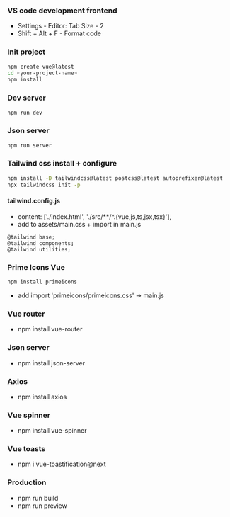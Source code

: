 ### VS code development frontend
- Settings - Editor: Tab Size - 2
- Shift + Alt + F - Format code

### Init project
```sh
npm create vue@latest
cd <your-project-name>
npm install
```

### Dev server
```sh
npm run dev
```

### Json server
```sh
npm run server
```

### Tailwind css install + configure
```sh
npm install -D tailwindcss@latest postcss@latest autoprefixer@latest
npx tailwindcss init -p
```

#### tailwind.config.js
- content: ['./index.html', './src/**/*.{vue,js,ts,jsx,tsx}'],
- add to assets/main.css + import in main.js
```
@tailwind base;
@tailwind components;
@tailwind utilities;
```


### Prime Icons Vue
```sh
npm install primeicons
```
- add import 'primeicons/primeicons.css' -> main.js


### Vue router
- npm install vue-router

### Json server
- npm install json-server

### Axios
- npm install axios

### Vue spinner
- npm install vue-spinner

### Vue toasts
- npm i vue-toastification@next


### Production
- npm run build
- npm run preview